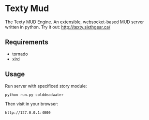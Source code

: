 Texty Mud
=========

The Texty MUD Engine. An extensible, websocket-based MUD server written in python.
Try it out: http://texty.sixthgear.ca/

Requirements
------------

- tornado
- xlrd

Usage
-----

Run server with specificed story module:

    python run.py colddeadwater

Then visit in your browser:

    http://127.0.0.1:4000


